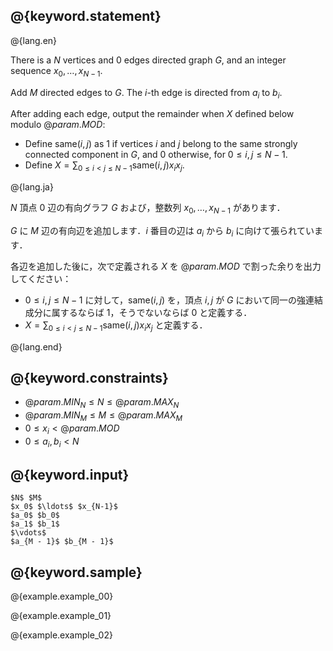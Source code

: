 ## @{keyword.statement}

@{lang.en}

There is a $N$ vertices and $0$ edges directed graph $G$, and an integer sequence $x_0, \ldots, x_{N-1}$.

Add $M$ directed edges to $G$. The $i$-th edge is directed from $a_i$ to $b_i$.

After adding each edge, output the remainder when $X$ defined below modulo $@{param.MOD}$:

- Define $\mathrm{same}(i,j)$ as $1$ if vertices $i$ and $j$ belong to the same strongly connected component in $G$, and $0$ otherwise, for $0\leq i,j \leq N-1$.
- Define $X = \sum_{0\leq i<j\leq N-1}\mathrm{same}(i,j)x_ix_j$.

@{lang.ja}

$N$ 頂点 $0$ 辺の有向グラフ $G$ および，整数列 $x_0, \ldots, x_{N-1}$ があります．

$G$ に $M$ 辺の有向辺を追加します．$i$ 番目の辺は $a_i$ から $b_i$ に向けて張られています．

各辺を追加した後に，次で定義される $X$ を $@{param.MOD}$ で割った余りを出力してください：
- $0\leq i,j \leq N-1$ に対して，$\mathrm{same}(i,j)$ を，頂点 $i,j$ が $G$ において同一の強連結成分に属するならば $1$，そうでないならば $0$ と定義する．
- $X = \sum_{0\leq i<j\leq N-1}\mathrm{same}(i,j)x_ix_j$ と定義する．

@{lang.end}


## @{keyword.constraints}

- $@{param.MIN_N} \leq N \leq @{param.MAX_N}$
- $@{param.MIN_M} \leq M \leq @{param.MAX_M}$
- $0 \leq x_i < @{param.MOD}$
- $0 \leq a_i, b_i < N$
## @{keyword.input}

~~~
$N$ $M$
$x_0$ $\ldots$ $x_{N-1}$
$a_0$ $b_0$
$a_1$ $b_1$
$\vdots$
$a_{M - 1}$ $b_{M - 1}$
~~~

## @{keyword.sample}

@{example.example_00}

@{example.example_01}

@{example.example_02}
